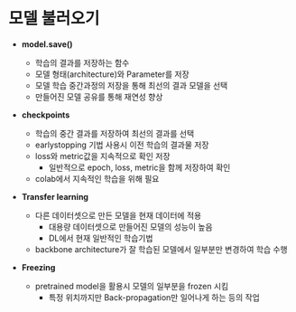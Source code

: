 # 모델 불러오기

- **model.save()**
  - 학습의 결과를 저장하는 함수
  - 모델 형태(architecture)와 Parameter를 저장
  - 모델 학습 중간과정의 저장을 통해 최선의 결과 모델을 선택
  - 만들어진 모델 공유를 통해 재연성 향상



- **checkpoints**
  - 학습의 중간 결과를 저장하여 최선의 결과를 선택
  - earlystopping 기법 사용시 이전 학습의 결과물 저장
  - loss와 metric값을 지속적으로 확인 저장
    - 일반적으로 epoch, loss, metric을 함께 저장하여 확인
  - colab에서 지속적인 학습을 위해 필요



- **Transfer learning**
  - 다른 데이터셋으로 만든 모델을 현재 데이터에 적용
    - 대용량 데이터셋으로 만들어진 모델의 성능이 높음
    - DL에서 현재 일반적인 학습기법
  - backbone architecture가 잘 학습된 모델에서 일부분만 변경하여 학습 수행



- **Freezing**
  - pretrained model을 활용시 모델의 일부분을 frozen  시킴
    - 특정 위치까지만 Back-propagation만 일어나게 하는 등의 작업
